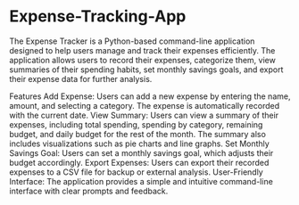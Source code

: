 # Expense-Tracking-App

The Expense Tracker is a Python-based command-line application designed to help users manage and track their expenses efficiently. The application allows users to record their expenses, categorize them, view summaries of their spending habits, set monthly savings goals, and export their expense data for further analysis.

Features
Add Expense: Users can add a new expense by entering the name, amount, and selecting a category. The expense is automatically recorded with the current date.
View Summary: Users can view a summary of their expenses, including total spending, spending by category, remaining budget, and daily budget for the rest of the month. The summary also includes visualizations such as pie charts and line graphs.
Set Monthly Savings Goal: Users can set a monthly savings goal, which adjusts their budget accordingly.
Export Expenses: Users can export their recorded expenses to a CSV file for backup or external analysis.
User-Friendly Interface: The application provides a simple and intuitive command-line interface with clear prompts and feedback.
